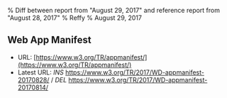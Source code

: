% Diff between report from "August 29, 2017" and reference report from "August 28, 2017"
% Reffy
% August 29, 2017

## Web App Manifest

- URL: [https://www.w3.org/TR/appmanifest/](https://www.w3.org/TR/appmanifest/)
- Latest URL: *INS* https://www.w3.org/TR/2017/WD-appmanifest-20170828/ / *DEL* https://www.w3.org/TR/2017/WD-appmanifest-20170814/


